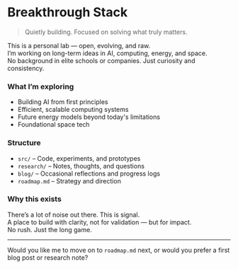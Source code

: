 # Breakthrough Stack

> Quietly building. Focused on solving what truly matters.

This is a personal lab — open, evolving, and raw.  
I’m working on long-term ideas in AI, computing, energy, and space.  
No background in elite schools or companies. Just curiosity and consistency.

### What I’m exploring

- Building AI from first principles  
- Efficient, scalable computing systems  
- Future energy models beyond today's limitations  
- Foundational space tech

### Structure

- `src/` – Code, experiments, and prototypes  
- `research/` – Notes, thoughts, and questions  
- `blog/` – Occasional reflections and progress logs  
- `roadmap.md` – Strategy and direction

### Why this exists

There’s a lot of noise out there. This is signal.  
A place to build with clarity, not for validation — but for impact.  
No rush. Just the long game.

---

Would you like me to move on to `roadmap.md` next, or would you prefer a first blog post or research note?
